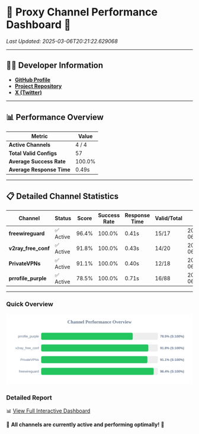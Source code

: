# 🌟 Proxy Channel Performance Dashboard 🌟

_Last Updated: 2025-03-06T20:21:22.629068_

---

## 👩‍💻 Developer Information

- **[GitHub Profile](https://github.com/4n0nymou3)**  
- **[Project Repository](https://github.com/4n0nymou3/multi-proxy-config-fetcher)**  
- **[X (Twitter)](https://x.com/4n0nymou3)**  

---

## 📊 Performance Overview

| Metric                | Value       |
|-----------------------|-------------|
| **Active Channels**   | 4 / 4       |
| **Total Valid Configs** | 57          |
| **Average Success Rate** | 100.0%      |
| **Average Response Time** | 0.49s       |

---

## 📋 Detailed Channel Statistics

| Channel          | Status     | Score  | Success Rate | Response Time | Valid/Total | Last Success               |
|------------------|------------|--------|--------------|---------------|-------------|----------------------------|
| **freewireguard**  | ✅ Active  | 96.4%  | 100.0% | 0.41s         | 15/17       | 2025-03-06T20:21:22.627241 |
| **v2ray_free_conf**  | ✅ Active  | 91.8%  | 100.0% | 0.43s         | 14/20       | 2025-03-06T20:21:21.752576 |
| **PrivateVPNs**  | ✅ Active  | 91.1%  | 100.0% | 0.40s         | 12/18       | 2025-03-06T20:21:22.188739 |
| **prrofile_purple**  | ✅ Active  | 78.5%  | 100.0% | 0.71s         | 16/88       | 2025-03-06T20:21:21.233038 |

---

### Quick Overview
<div align="center">
  <a href="https://raw.githubusercontent.com/nullluser/NullRepo/refs/heads/main/assets/channel_stats_chart.svg">
    <img src="https://raw.githubusercontent.com/nullluser/NullRepo/refs/heads/main/assets/channel_stats_chart.svg" alt="Source Performance Statistics" width="800">
  </a>
</div>

### Detailed Report
📊 [View Full Interactive Dashboard](https://htmlpreview.github.io/?https://github.com/nullluser/NullRepo/blob/main/assets/performance_report.html)

🎉 **All channels are currently active and performing optimally!** 🎉
